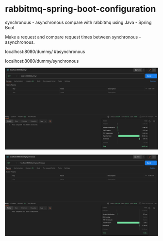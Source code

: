 # rabbitmq-spring-boot-configuration
synchronous - asynchronous compare with rabbitmq using Java - Spring Boot

Make a request and compare request times between synchronous - asynchronous.

localhost:8080/dummy/ #asynchronous

localhost:8080/dummy/synchronous

![asynchronous request time](https://github.com/kursatsmsek/rabbitmq-spring-boot-configuration/blob/master/assets/asynchronous.png)

![synchronous request time](https://github.com/kursatsmsek/rabbitmq-spring-boot-configuration/blob/master/assets/synchronous.png)
